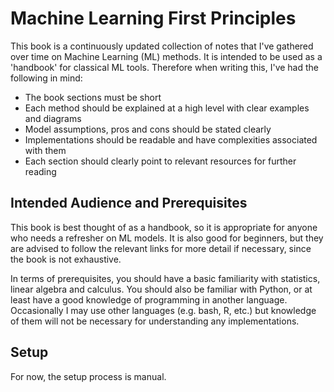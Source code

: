 # Machine Learning First Principles

This book is a continuously updated collection of notes that I've gathered over time on Machine Learning (ML) methods. It is intended to be used as a 'handbook' for classical ML tools. Therefore when writing this, I've had the following in mind:
- The book sections must be short
- Each method should be explained at a high level with clear examples and diagrams
- Model assumptions, pros and cons should be stated clearly
- Implementations should be readable and have complexities associated with them
- Each section should clearly point to relevant resources for further reading

## Intended Audience and Prerequisites

This book is best thought of as a handbook, so it is appropriate for anyone who needs a refresher on ML models. It is also good for beginners, but they are advised to follow the relevant links for more detail if necessary, since the book is not exhaustive. 

In terms of prerequisites, you should have a basic familiarity with statistics, linear algebra and calculus. You should also be familiar with Python, or at least have a good knowledge of programming in another language. Occasionally I may use other languages (e.g. bash, R, etc.) but knowledge of them will not be necessary for understanding any implementations.

## Setup

For now, the setup process is manual.